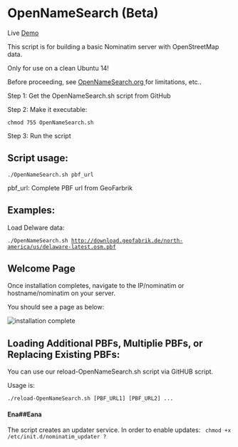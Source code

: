 # OpenNameSearch (Beta)

Live <a href="https://dc.acugis.com" target="_blank"> Demo </a>

This script is for building a basic Nominatim server with OpenStreetMap data.

Only for use on a clean Ubuntu 14!

Before proceeding, see <a href="http://opennamesearch.org" target="blank"> OpenNameSearch.org </a> for limitations, etc..

Step 1: Get the OpenNameSearch.sh script from GitHub

Step 2: Make it executable:

<code>chmod 755 OpenNameSearch.sh</code>

Step 3: Run the script

## Script usage:

<code>./OpenNameSearch.sh  pbf_url</code>

pbf_url: Complete PBF url from GeoFarbrik

## Examples:

Load Delware data:

<code>./OpenNameSearch.sh http://download.geofabrik.de/north-america/us/delaware-latest.osm.pbf </code>

## Welcome Page

Once installation completes, navigate to the IP/nominatim or hostname/nominatim on your server.

You should see a page as below:

![installation complete](http://opennamesearch.org/assets/img/Nominatim-Welcome.jpg)


## Loading Additional PBFs, Multiplie PBFs, or Replacing Existing PBFs:

You can use our reload-OpenNameSearch.sh script via GitHUB script.

Usage is:
<code>	
./reload-OpenNameSearch.sh [PBF_URL1] [PBF_URL2] ...
</code>

####  Ena##Eana
The script creates an updater service.  In order to enable updates:
<code>
chmod +x /etc/init.d/nominatim_updater ?
</code>
